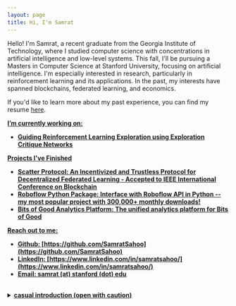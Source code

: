 ```yaml
---
layout: page
title: Hi, I'm Samrat
---
```


Hello! I'm Samrat, a recent graduate from the Georgia Institute of Technology, where I studied computer science with concentrations in artificial intelligence and low-level systems. This fall, I'll be pursuing a Masters in Computer Science at Stanford University, focusing on artificial intelligence. I'm especially interested in research, particularly in reinforcement learning and its applications. In the past, my interests have spanned blockchains, federated learning, and economics.

If you'd like to learn more about my past experience, you can find my resume [here](https://samratsahoo.com/Resume_Samrat_Sahoo.pdf).

 <u><b>I’m currently working on:<b/><u/>
- Guiding Reinforcement Learning Exploration using Exploration Critique Networks 

<u><b>Projects I've Finished<b/><u/>
- [Scatter Protocol](https://github.com/gtfintechlab/scatter-protocol): An Incentivized and Trustless Protocol for Decentralized Federated Learning - Accepted to IEEE International Conference on Blockchain
- [Roboflow Python Package](https://github.com/roboflow/roboflow-python): Interface with Roboflow API in Python -- my most popular project with 300,000+ monthly downloads! 
- [Bits of Good Analytics Platform](https://github.com/GTBitsOfGood/bog-analytics/): The unified analytics platform for Bits of Good

<u><b>Reach out to me:<b/><u/>
- Github: [https://github.com/SamratSahoo](https://github.com/SamratSahoo)
- LinkedIn: [https://www.linkedin.com/in/samratsahoo/](https://www.linkedin.com/in/samratsahoo/)
- Email: samrat (at) stanford (dot) edu

<br/>
<details>
<summary><b>casual introduction (open with caution)</b></summary> welcome to my thought space! the world is a crazy place and sometimes I need a place to spill my brain so you'll find me writing here a lot! be warned, this isn't your typical blog -- you might find my jocular side talking about how dinosaur space aliens will take over the world or perhaps my nerdy side talking about how we can build a more robust future with peer2peer technology. everything in this blog is a free write straight from my thoughts so don't be suprised if you see weird grammar or 20 typos in the same sentence. I hope you enjoy this wild journey.
<br/>
<br/>
<i>P.S. if you are an employer who randomly happens to be reading my blog -- be warned this blog is representative of my personality + interests outside of what I do professionally</i>

<h3>oh and here is a random photo of me :)</h3>

if you want to put a face to this writing, here I am !!

<img src="samrat.png" width="60%"  />
</details>